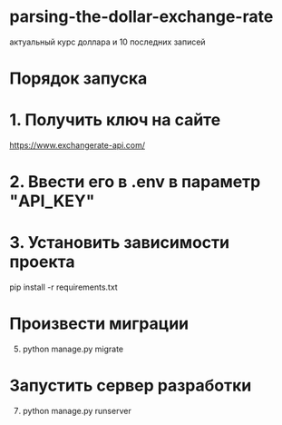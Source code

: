 # parsing-the-dollar-exchange-rate
актуальный курс доллара и 10 последних записей

# Порядок запуска
# 1. Получить ключ на сайте
https://www.exchangerate-api.com/
# 2. Ввести его в .env в параметр "API_KEY"
# 3. Установить зависимости проекта
pip install -r requirements.txt
# Произвести миграции
5. python manage.py migrate
# Запустить сервер разработки
7. python manage.py runserver

